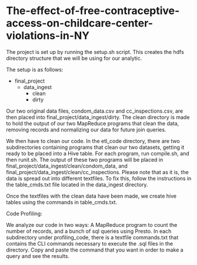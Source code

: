 # The-effect-of-free-contraceptive-access-on-childcare-center-violations-in-NY

The project is set up by running the setup.sh script. This creates the hdfs directory structure that we will be using for our analytic.

The setup is as follows:
- final_project
  - data_ingest
    - clean
    - dirty

Our two original data files, condom_data.csv and cc_inspections.csv, are then placed into final_project/data_ingest/dirty. The clean directory is made to hold the output of our two MapReduce programs that clean the data, removing records and normalizing our data for future join queries. 

We then have to clean our code. In the etl_code directory, there are two subdirectories containing programs that clean our two datasets, getting it ready to be placed into a Hive table. For each program, run compile.sh, and then runit.sh. The output of these two programs will be placed in final_project/data_ingest/clean/condom_data, and final_project/data_ingest/clean/cc_inspections. Please note that as it is, the data is spread out into different textfiles. To fix this, follow the instructions in the table_cmds.txt file located in the data_ingest directory.

Once the textfiles with the clean data have been made, we create hive tables using the commands in table_cmds.txt.

Code Profiling:

We analyze our code in two ways: A MapReduce program to count the number of records, and a bunch of sql queries using Presto. In each subdirectory under profiling_code, there is a textfile commands.txt that contains the CLI commands necessary to execute the .sql files in the directory. Copy and paste the command that you want in order to make a query and see the results.
